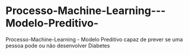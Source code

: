 # Processo-Machine-Learning---Modelo-Preditivo-
Processo-Machine-Learning -  Modelo Preditivo capaz de prever se uma pessoa pode ou não desenvolver Diabetes
